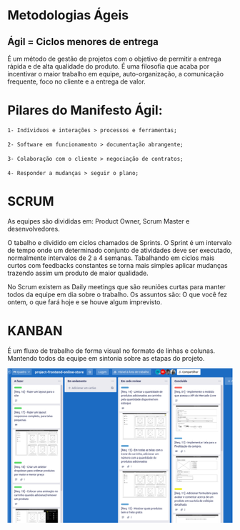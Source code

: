 # Metodologias Ágeis 

## Ágil = Ciclos menores de entrega

É um método de gestão de projetos com o objetivo de permitir a entrega rápida e de alta qualidade do produto. É uma filosofia que acaba por incentivar o maior trabalho em equipe, auto-organização, a comunicação frequente, foco no cliente e a entrega de valor.

# Pilares do Manifesto Ágil:

```
1- Indíviduos e interações > processos e ferramentas;

2- Software em funcionamento > documentação abrangente;

3- Colaboração com o cliente > negociação de contratos;

4- Responder a mudanças > seguir o plano;
```

# SCRUM

As equipes são divididas em: Product Owner, Scrum Master e desenvolvedores.

O tabalho e dividido em ciclos chamados de Sprints. O Sprint é um intervalo de tempo onde um determinado conjunto de atividades deve ser executado, normalmente intervalos de 2 a 4 semanas. Tabalhando em ciclos mais curtos com feedbacks constantes se torna mais simples aplicar mudanças trazendo assim um produto de maior qualidade.

No Scrum existem as Daily meetings que são reuniões curtas para manter todos da equipe em dia sobre o trabalho. 
Os assuntos são: O que você fez ontem, o que fará hoje e se houve algum imprevisto.


# KANBAN

É um fluxo de trabalho de forma visual no formato de linhas e colunas. Mantendo todos da equipe em sintonia sobre as etapas do projeto.

<img src="img/kanban.png" alt="Kanban"/>
